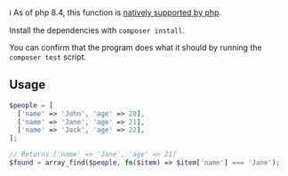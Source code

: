 ℹ️ As of php 8.4, this function is [natively supported by php](https://www.php.net/manual/en/function.array-find.php).

Install the dependencies with `composer install`.

You can confirm that the program does what it should by running the `composer
test` script.

## Usage

```php
$people = [
  ['name' => 'John', 'age' => 20],
  ['name' => 'Jane', 'age' => 21],
  ['name' => 'Jack', 'age' => 22],
];

// Returns ['name' => 'Jane', 'age' => 21]
$found = array_find($people, fn($item) => $item['name'] === 'Jane');
```
